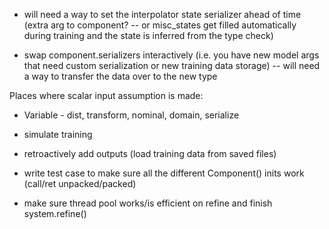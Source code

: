 - will need a way to set the interpolator state serializer ahead of time (extra arg to component? -- or misc_states get filled automatically during training and the state is inferred from the type check)

- swap component.serializers interactively (i.e. you have new model args that need custom serialization or new training data storage) -- will need a way to transfer the data over to the new type

Places where scalar input assumption is made:
- Variable - dist, transform, nominal, domain, serialize

- simulate training
- retroactively add outputs (load training data from saved files)

- write test case to make sure all the different Component() inits work (call/ret unpacked/packed)
- make sure thread pool works/is efficient on refine and finish system.refine()